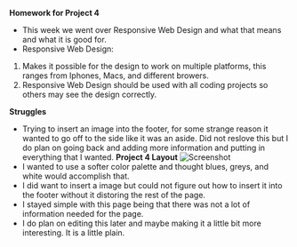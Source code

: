 **Homework for Project 4**
- This week we went over Responsive Web Design and what that means and what it is good for.
- Responsive Web Design:
1. Makes it possible for the design to work on multiple platforms, this ranges from Iphones, Macs, and different browers.
2. Responsive Web Design should be used with all coding projects so others may see the design correctly.

**Struggles**
- Trying to insert an image into the footer, for some strange reason it wanted to go off to the side like it was an aside. Did not reslove this but I do plan on going back and adding more information and putting in everything that I wanted.
**Project 4 Layout**
 ![Screenshot](.images/imagerepo.png)
 - I wanted to use a softer color palette and thought blues, greys, and white would accomplish that.
 - I did want to insert a image but could not figure out how to insert it into the footer without it distoring the rest of the page.
 - I stayed simple with this page being that there was not a lot of information needed for the page.
 - I do plan on editing this later and maybe making it a little bit more interesting. It is a little plain.

